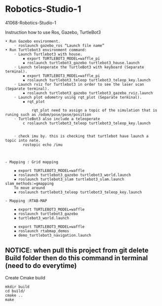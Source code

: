 # Robotics-Studio-1
41068-Robotics-Studio-1



Instruction how to use Ros, Gazebo, TurtleBot3

    • Run Gazebo environment.
        ◦ roslaunch gazebo_ros “Launch file name”
    • Run Turtlebot3 environment command:
        ◦ Launch Turtlebot3 with house.
            ▪ export TURTLEBOT3_MODEL=waffle_pi
            ▪ roslaunch turtlebot3_gazebo turtlebot3_house.launch 
        ◦ Launch teleoperate the TurtleBot3 with keyboard (Separate terminal). 
            ▪ export TURTLEBOT3_MODEL=waffle_pi
            ▪ roslaunch turtlebot3_teleop turtlebot3_teleop_key.launch
        ◦ Launch rviz for Turtlebot3 in order to see the laser scan (Separate terminal). 
            ▪ roslaunch turtlebot3_gazebo turtlebot3_gazebo_rviz.launch
        ◦ Launch plot odometry using rqt_plot (Separate terminal).
            ▪ rqt_plot

                rqt_plot need to assign a topic of the simulation that is runing such as /odom/pose/pose/position
        ◦ TurtleBot3 also include a teleoperate
            c roslaunch turtlebot3_teleop turtlebot3_teleop_key.launch
        

        ◦ check imu by. this is checking that turtlebot have launch a topic into note.
            rostopic echo /imu



    - Mapping : Grid mapping

        ▪ export TURTLEBOT3_MODEL=waffle
        ▪ roslaunch turtlebot3_gazebo turtlebot3_world.launch
        ▪ roslaunch turtlebot3_slam turtlebot3_slam.launch slam_methods:=gmapping
        To move around
        ▪ roslaunch turtlebot3_teleop turtlebot3_teleop_key.launch

    - Mapping :RTAB-MAP

        ▪ export TURTLEBOT3_MODEL=waffle
        ▪ roslaunch turtlebot3_gazebo
        ▪ turtlebot3_world.launch

        ▪ export TURTLEBOT3_MODEL=waffle
        ▪ roslaunch rtabmap_demos
        ▪ demo_turtlebot3_navigation.launch

## NOTICE: when pull this project from git delete Build folder then do this command in terminal (need to do everytime)
Create Cmake build

    mkdir build
    cd build/
    cmake ..
    make

